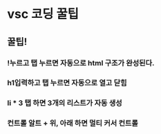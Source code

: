 # vsc 코딩 꿀팁



## 꿀팁!

### !누르고 탭 누르면 자동으로 html 구조가 완성된다.



### h1입력하고 탭 누르면 자동으로 열고 닫힘



### li * 3 탭 하면 3개의 리스트가 자동 생성



### 컨트롤 알트 + 위, 아래 하면 멀티 커서 컨트롤

